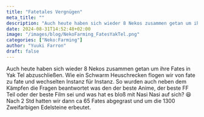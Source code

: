 ```yaml
---
title: "Fatetales Vergnügen"
meta_title: ""
description: "Auch heute haben sich wieder 8 Nekos zusammen getan um ihre Fates in Yak Tel abzuschließen."
date: 2024-08-31T14:52:48+02:00
image: "/images/blog/NekoFarming_FatesYakTel.png"
categories: ["Neko:Farming"]
author: "Yuuki Farron"
draft: false
---
```



Auch heute haben sich wieder 8 Nekos zusammen getan um ihre Fates in Yak Tel abzuschließen. Wie ein Schwarm Heuschrecken flogen wir von fate zu fate und wechselten Instanz für Instanz. So wurden auch neben dem Kämpfen die Fragen beantwortet was den der beste Anime, der beste FF Teil oder der beste Film sei und was hat es bloß mit Nasi Nasi auf sich? :laughing: Nach 2 Std hatten wir dann ca 65 Fates abgegrast und um die 1300 Zweifarbigen Edelsteine erbeutet.